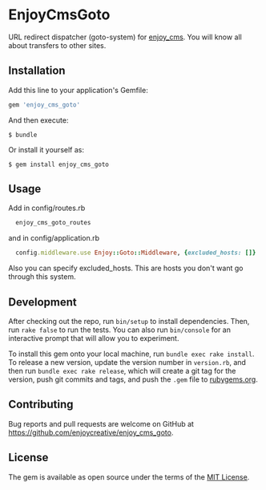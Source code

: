 # EnjoyCmsGoto

URL redirect dispatcher (goto-system) for [enjoy_cms](https://github.com/enjoycreative/enjoy_cms). You will know all about transfers to other sites.

## Installation

Add this line to your application's Gemfile:

```ruby
gem 'enjoy_cms_goto'
```

And then execute:

    $ bundle

Or install it yourself as:

    $ gem install enjoy_cms_goto

## Usage

Add in config/routes.rb

```ruby
  enjoy_cms_goto_routes
```

and in config/application.rb

```ruby
  config.middleware.use Enjoy::Goto::Middleware, {excluded_hosts: []}
```

Also you can specify excluded_hosts. This are hosts you don't want go through this system.

## Development

After checking out the repo, run `bin/setup` to install dependencies. Then, run `rake false` to run the tests. You can also run `bin/console` for an interactive prompt that will allow you to experiment.

To install this gem onto your local machine, run `bundle exec rake install`. To release a new version, update the version number in `version.rb`, and then run `bundle exec rake release`, which will create a git tag for the version, push git commits and tags, and push the `.gem` file to [rubygems.org](https://rubygems.org).

## Contributing

Bug reports and pull requests are welcome on GitHub at https://github.com/enjoycreative/enjoy_cms_goto.


## License

The gem is available as open source under the terms of the [MIT License](http://opensource.org/licenses/MIT).
